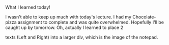 What I learned today!

I wasn't able to keep up much with today's lecture. I had my Chocolate-pizza assignment to complete and was quite overwhelmed. Hopefully I'll be caught up by tomorrow. Oh, actually I learned to place 2 <div> texts (Left and Right) into a larger div, which is the image of the notepad.
